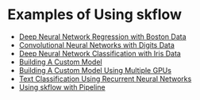Examples of Using skflow
========================
* [Deep Neural Network Regression with Boston Data](boston.py)
* [Convolutional Neural Networks with Digits Data](digits.py)
* [Deep Neural Network Classification with Iris Data](iris.py)
* [Building A Custom Model](iris_custom_model.py)
* [Building A Custom Model Using Multiple GPUs](multiple_gpu.py)
* [Text Classification Using Recurrent Neural Networks](text_classification.py)
* [Using skflow with Pipeline](iris_with_pipeline.py)
